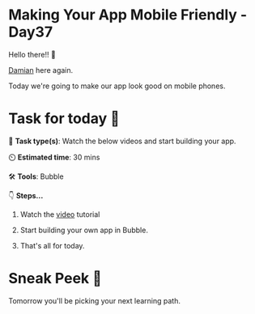 
# Making Your App Mobile Friendly - Day37


Hello there!! 👋

[Damian](https://twitter.com/DamianJanzi) here again.

Today we're going to make our app look good on mobile phones. 

# Task for today 🚀
📝 **Task type(s)**: Watch the below videos and start building your app.

⏲️ **Estimated time**: 30 mins

🛠️ **Tools**: Bubble

👇 **Steps...**

1. Watch the [video](https://www.youtube.com/watch?v=pdtwOXYI5bE&feature=youtu.be) tutorial

2.  Start building your own app in Bubble. 

3. That's all for today. 

# Sneak Peek 👀
Tomorrow you'll be picking your next learning path. 